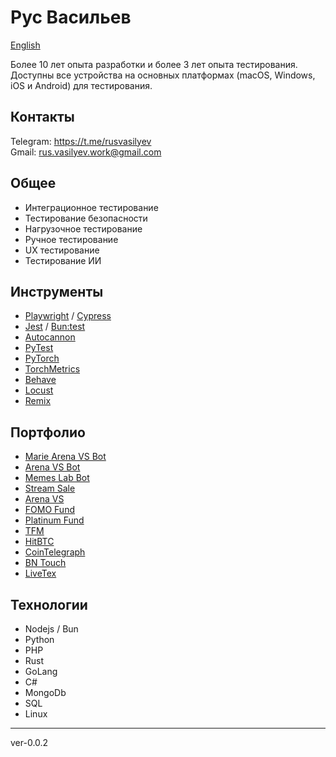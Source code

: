 # Рус Васильев

[English](../README.md)

Более 10 лет опыта разработки и более 3 лет опыта тестирования. Доступны все устройства на основных платформах (macOS, Windows, iOS и Android) для тестирования.

## Контакты
Telegram: https://t.me/rusvasilyev \
Gmail: rus.vasilyev.work@gmail.com

## Общее
- Интеграционное тестирование
- Тестирование безопасности
- Нагрузочное тестирование
- Ручное тестирование
- UX тестирование
- Тестирование ИИ

## Инструменты
- [Playwright](https://playwright.dev) / [Cypress](https://www.cypress.io)
- [Jest](https://jestjs.io) / [Bun:test](https://bun.sh/docs/cli/test)
- [Autocannon](https://www.npmjs.com/package/autocannon)
- [PyTest](https://docs.pytest.org)
- [PyTorch](https://pytorch.org)
- [TorchMetrics](https://torchmetrics.readthedocs.io)
- [Behave](https://behave.readthedocs.io)
- [Locust](https://locust.io)
- [Remix](https://remix.ethereum.org)

## Портфолио
- [Marie Arena VS Bot](https://t.me/marie_arenavs_bot)
- [Arena VS Bot](https://t.me/Arenavsbot)
- [Memes Lab Bot](https://t.me/MemesLabBot)
- [Stream Sale](https://t.me/streamsale_xyz)
- [Arena VS](https://arenavs.com)
- [FOMO Fund](https://fomo.fund)
- [Platinum Fund](https://platinum.fund)
- [TFM](https://tfm.com)
- [HitBTC](https://hitbtc.com)
- [CoinTelegraph](https://cointelegraph.com)
- [BN Touch](https://bntouch.com)
- [LiveTex](https://livetex.ru)

## Технологии
- Nodejs / Bun
- Python
- PHP
- Rust
- GoLang
- C#
- MongoDb
- SQL
- Linux

---
ver-0.0.2